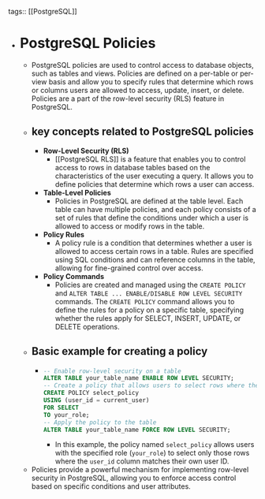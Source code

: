 tags:: [[PostgreSQL]]

- # PostgreSQL Policies
	- PostgreSQL policies are used to control access to database objects, such as tables and views. Policies are defined on a per-table or per-view basis and allow you to specify rules that determine which rows or columns users are allowed to access, update, insert, or delete. Policies are a part of the row-level security (RLS) feature in PostgreSQL.
	- ## key concepts related to PostgreSQL policies
		- **Row-Level Security (RLS)**
			- [[PostgreSQL RLS]] is a feature that enables you to control access to rows in database tables based on the characteristics of the user executing a query. It allows you to define policies that determine which rows a user can access.
		- **Table-Level Policies**
			- Policies in PostgreSQL are defined at the table level. Each table can have multiple policies, and each policy consists of a set of rules that define the conditions under which a user is allowed to access or modify rows in the table.
		- **Policy Rules**
			- A policy rule is a condition that determines whether a user is allowed to access certain rows in a table. Rules are specified using SQL conditions and can reference columns in the table, allowing for fine-grained control over access.
		- **Policy Commands**
			- Policies are created and managed using the `CREATE POLICY` and `ALTER TABLE ... ENABLE/DISABLE ROW LEVEL SECURITY` commands. The `CREATE POLICY` command allows you to define the rules for a policy on a specific table, specifying whether the rules apply for SELECT, INSERT, UPDATE, or DELETE operations.
	- ## Basic example for creating a policy
		- ```sql
		  -- Enable row-level security on a table
		  ALTER TABLE your_table_name ENABLE ROW LEVEL SECURITY;
		  -- Create a policy that allows users to select rows where the 'user_id' column matches their own user ID
		  CREATE POLICY select_policy
		  USING (user_id = current_user)
		  FOR SELECT
		  TO your_role;
		  -- Apply the policy to the table
		  ALTER TABLE your_table_name FORCE ROW LEVEL SECURITY;
		  ```
			- In this example, the policy named `select_policy` allows users with the specified role (`your_role`) to select only those rows where the `user_id` column matches their own user ID.
	- Policies provide a powerful mechanism for implementing row-level security in PostgreSQL, allowing you to enforce access control based on specific conditions and user attributes.